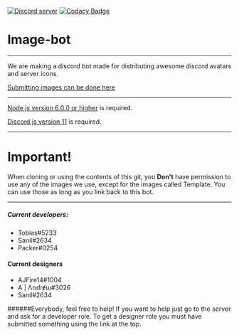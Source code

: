 <a href="https://discord.gg/YCp4p8r"><img src="https://discordapp.com/api/guilds/281063784569765889/embed.png" alt="Discord server" /></a> [![Codacy Badge](https://api.codacy.com/project/badge/Grade/c4b95adc3aa84e2a88748524e8586772)](https://www.codacy.com/app/TobiasFeld22/Image-bot?utm_source=github.com&amp;utm_medium=referral&amp;utm_content=TobiasFeld22/Image-bot&amp;utm_campaign=Badge_Grade)

# Image-bot
***

We are making a discord bot made for distributing awesome discord avatars and server icons.

[Submitting images can be done here](https://docs.google.com/forms/d/e/1FAIpQLSfzSHE5TaXGg6Fd5HyrNcw6lNzi-ZdrXxV1r7kU-4WrIPX8MA/viewform)

***
[Node.js version 6.0.0 or higher](https://nodejs.org/en/) is required.

[Discord.js version 11](https://github.com/hydrabolt/discord.js) is required.
***
# **Important!**
When cloning or using the contents of this git, you **Don't** have permission to use any of the images we use, except for the images called Template. You can use those as long as you link back to this bot.
***

##### Current developers:
- Tobias#5233
- Sanil#2634
- Packer#0254



#### Current designers
- AJFire14#1004
- A | Λռɗɾɇɯ#3026
- Sanil#2634

######Everybody, feel free to help!
If you want to help just go to the server and ask for a developer role.
To get a designer role you must have submitted something using the link at the top.